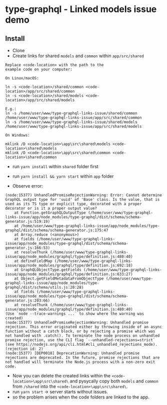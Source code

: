 # type-graphql - Linked models issue demo

## Install

- Clone
- Create links for shared `models` and `common` within `app/src/shared`

```
Replace <code-location> with the path to the
example code on your computer:

On Linux/macOS:

ln -s <code-location>/shared/common <code-location>/app/src/shared/common
ln -s <code-location>/shared/models <code-location>/app/src/shared/models

E.g.:
ln -s /home/user/www/type-graphql-links-issue/shared/common /home/user/www/type-graphql-links-issue/app/src/shared/common
ln -s /home/user/www/type-graphql-links-issue/shared/models /home/user/www/type-graphql-links-issue/app/src/shared/models

On Windows:

mklink /D <code-location>\app\src\shared\models <code-location>\shared\models
mklink /D <code-location>\app\src\shared\common <code-location>\shared\common
```

- run `yarn install` within `shared` folder first

- run `yarn install && yarn start` within `app` folder

- Observe error:

```
(node:15377) UnhandledPromiseRejectionWarning: Error: Cannot determine GraphQL output type for 'uuid' of 'Base' class. Is the value, that is used as its TS type or explicit type, decorated with a proper decorator or is it a proper output value?
    at Function.getGraphQLOutputType (/home/user/www/type-graphql-links-issue/app/node_modules/type-graphql/dist/schema/schema-generator.js:519:19)
    at /home/user/www/type-graphql-links-issue/app/node_modules/type-graphql/dist/schema/schema-generator.js:175:47
    at Array.reduce (<anonymous>)
    at fields (/home/user/www/type-graphql-links-issue/app/node_modules/type-graphql/dist/schema/schema-generator.js:166:53)
    at resolveThunk (/home/user/www/type-graphql-links-issue/app/node_modules/graphql/type/definition.js:480:40)
    at defineFieldMap (/home/user/www/type-graphql-links-issue/app/node_modules/graphql/type/definition.js:692:18)
    at GraphQLObjectType.getFields (/home/user/www/type-graphql-links-issue/app/node_modules/graphql/type/definition.js:633:27)
    at Object.getFieldMetadataFromObjectType (/home/user/www/type-graphql-links-issue/app/node_modules/type-graphql/dist/schema/utils.js:20:28)
    at fields (/home/user/www/type-graphql-links-issue/app/node_modules/type-graphql/dist/schema/schema-generator.js:203:66)
    at resolveThunk (/home/user/www/type-graphql-links-issue/app/node_modules/graphql/type/definition.js:480:40)
(Use `node --trace-warnings ...` to show where the warning was created)
(node:15377) UnhandledPromiseRejectionWarning: Unhandled promise rejection. This error originated either by throwing inside of an async function without a catch block, or by rejecting a promise which was not handled with .catch(). To terminate the node process on unhandled promise rejection, use the CLI flag `--unhandled-rejections=strict` (see https://nodejs.org/api/cli.html#cli_unhandled_rejections_mode). (rejection id: 2)
(node:15377) [DEP0018] DeprecationWarning: Unhandled promise rejections are deprecated. In the future, promise rejections that are not handled will terminate the Node.js process with a non-zero exit code.
```

- Now you can delete the created links within the `<code-location>\app\src\shared\` and pysycally copy both `models` and `common` from `/shared` into the `<code-location>\app\src\shared\`.
- run `yarn start` -> server starts without issues.
- so the problem arises when the code folders are linked to the app.
